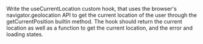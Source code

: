 Write the useCurrentLocation custom hook, that uses the browser's navigator.geolocation API to get the current location of the user through the getCurrentPosition builtin method.
The hook should return the current location as well as a function to get the current location, and the error and loading states.
